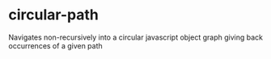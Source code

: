 circular-path
=============

Navigates non-recursively into a circular javascript object graph giving back occurrences of a given path
